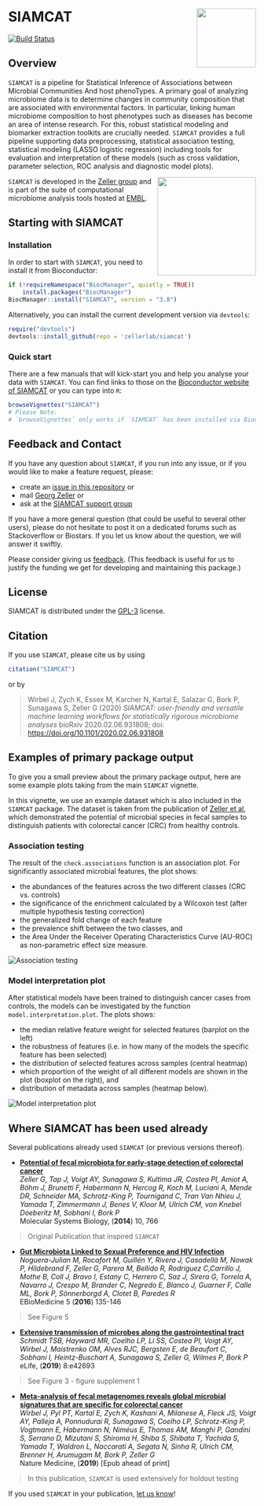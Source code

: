 # SIAMCAT <img src="man/figures/logo.png" align="right" width="120" />

[![Build Status](https://travis-ci.com/zellerlab/siamcat.svg?branch=master)](https://travis-ci.com/zellerlab/siamcat)

## Overview
`SIAMCAT` is a pipeline for Statistical Inference of Associations between
Microbial Communities And host phenoTypes. A primary goal of analyzing
microbiome data is to determine changes in community composition that are
associated with environmental factors. In particular, linking human microbiome
composition to host phenotypes such as diseases has become an area of intense
research. For this, robust statistical modeling and biomarker extraction
toolkits are crucially needed. `SIAMCAT` provides a full pipeline supporting
data preprocessing, statistical association testing, statistical modeling
(LASSO logistic regression) including tools for evaluation and interpretation
of these models (such as cross validation, parameter selection, ROC analysis
and diagnostic model plots).

<a href='https://microbiome-tools.embl.de'> <img src="man/figures/embl_microbiome_tools_logo.png" align="right" width="200"> </a>

`SIAMCAT` is developed in the
[Zeller group](https://www.embl.de/research/units/scb/zeller/index.html)
and is part of the suite of computational microbiome analysis tools hosted at
[EMBL](https://www.embl.org/).

## Starting with SIAMCAT

### Installation

In order to start with `SIAMCAT`, you need to install it from Bioconductor:
```R
if (!requireNamespace("BiocManager", quietly = TRUE))
    install.packages("BiocManager")
BiocManager::install("SIAMCAT", version = "3.8")
```

Alternatively, you can install the current development version via `devtools`:
```R
require("devtools")
devtools::install_github(repo = 'zellerlab/siamcat')
```

### Quick start

There are a few manuals that will kick-start you and help you analyse your
data with `SIAMCAT`. You can find links to those on the
[Bioconductor website of SIAMCAT](https://bioconductor.org/packages/release/bioc/html/SIAMCAT.html)
or you can type into `R`:
```R
browseVignettes("SIAMCAT")
# Please Note:
# `browseVignettes` only works if `SIAMCAT` has been installed via Bioconductor
```

## Feedback and Contact

If you have any question about `SIAMCAT`, if you run into any issue,
or if you would like to make a feature request, please:
- create an
[issue in this repository](https://github.com/zellerlab/siamcat/issues/new) or
- mail [Georg Zeller](mailto:zeller@embl.de) or
- ask at the
[SIAMCAT support group](https://groups.google.com/forum/#!forum/siamcat-users)

If you have a more general question (that could be useful to several other
users), please do not hesitate to post it on a dedicated forums such as
Stackoverflow or Biostars. If you let us know about the question, we will
answer it swiftly.


Please consider giving us
[feedback](https://www.surveymonkey.de/r/denbi-service?sc=hd-hub&tool=siamcat).
(This feedback is useful for us to justify the funding we get for developing
and maintaining this package.)

## License

SIAMCAT is distributed under the
[GPL-3](https://www.gnu.org/licenses/gpl-3.0.en.html) license.

## Citation

If you use `SIAMCAT`, please cite us by using

```R
citation("SIAMCAT")
```

or by

> Wirbel J, Zych K, Essex M, Karcher N, Kartal E, Salazar G, Bork P,
Sunagawa S, Zeller G (2020) _SIAMCAT: user-friendly and versatile machine
learning workflows for statistically rigorous microbiome analyses_
bioRxiv 2020.02.06.931808; doi: https://doi.org/10.1101/2020.02.06.931808

## Examples of primary package output

To give you a small preview about the primary package output, here are some
example plots taking from the main `SIAMCAT` vignette.

In this vignette, we use an example dataset which is also included in
the `SIAMCAT` package. The dataset is taken from the publication of
[Zeller et al](http://europepmc.org/abstract/MED/25432777), which demonstrated
the potential of microbial species in fecal samples to distinguish patients
with colorectal cancer (CRC) from healthy controls.

### Association testing

The result of the `check.associations` function is an association plot.
For significantly associated microbial features, the plot shows:
- the abundances of the features across the two different classes (CRC vs.
controls)
- the significance of the enrichment calculated by a Wilcoxon test (after
multiple hypothesis testing correction)
- the generalized fold change of each feature
- the prevalence shift between the two classes, and
- the Area Under the Receiver Operating Characteristics Curve (AU-ROC) as
non-parametric effect size measure.

![Association testing](man/figures/associations_plot.png)


### Model interpretation plot

After statistical models have been trained to distinguish cancer cases
from controls, the models can be investigated by the function
`model.interpretation.plot`. The plots shows:
- the median relative feature weight for selected features (barplot on the left)
- the robustness of features (i.e. in how many of the models the specific
feature has been selected)
- the distribution of selected features across samples (central heatmap)
- which proportion of the weight of all different models are shown in the plot
(boxplot on the right), and
- distribution of metadata across samples (heatmap below).

![Model interpretation plot](man/figures/interpretation_plot.png)

## Where SIAMCAT has been used already

Several publications already used `SIAMCAT` (or previous versions thereof).

- __[Potential of fecal microbiota for early-stage detection of colorectal cancer](http://europepmc.org/abstract/MED/25432777)__  
_Zeller G,  Tap J,  Voigt AY,  Sunagawa S,  Kultima JR,  Costea PI,  Amiot A,
Böhm J,  Brunetti F,  Habermann N,  Hercog R,  Koch M,  Luciani A,  Mende DR,
Schneider MA,  Schrotz-King P,  Tournigand C,  Tran Van Nhieu J,  Yamada T,
Zimmermann J,  Benes V,  Kloor M,  Ulrich CM,  von Knebel Doeberitz M,
Sobhani I,  Bork P_  
Molecular Systems Biology, (__2014__) 10, 766  
>Original Publication that inspired `SIAMCAT`

- __[Gut Microbiota Linked to Sexual Preference and HIV Infection](https://doi.org/10.1016/j.ebiom.2016.01.032)__  
_Noguera-Julian M, Rocafort M, Guillén Y, Rivera J, Casadellà M, Nowak P,
Hildebrand F, Zeller G, Parera M, Bellido R, Rodríguez C,Carrillo J, Mothe B,
Coll J, Bravo I, Estany C, Herrero C, Saz J, Sirera G, Torrela A, Navarro J,
Crespo M, Brander C, Negredo E, Blanco J, Guarner F, Calle ML, Bork P,
Sönnerborgd A, Clotet B, Paredes R_  
EBioMedicine 5 (__2016__) 135-146
>See Figure 5

- __[Extensive transmission of microbes along the gastrointestinal tract](https://elifesciences.org/articles/42693)__  
_Schmidt TSB, Hayward MR, Coelho LP, Li SS, Costea PI, Voigt AY, Wirbel J,
Maistrenko OM, Alves RJC, Bergsten E, de Beaufort C, Sobhani I,
Heintz-Buschart A, Sunagawa S, Zeller G, Wilmes P, Bork P_  
eLife, (__2019__) 8:e42693  
> See Figure 3 - figure supplement 1

- __[Meta-analysis of fecal metagenomes reveals global microbial signatures
that are specific for colorectal cancer](https://www.nature.com/articles/s41591-019-0406-6)__  
_Wirbel J, Pyl PT, Kartal E, Zych K, Kashani A, Milanese A, Fleck JS, Voigt AY,
Palleja A, Ponnudurai R, Sunagawa S, Coelho LP, Schrotz-King P, Vogtmann E,
Habermann N, Niméus E, Thomas AM, Manghi P, Gandini S, Serrano D, Mizutani S,
Shiroma H, Shiba S, Shibata T, Yachida S, Yamada T, Waldron L, Naccarati A,
Segata N, Sinha R, Ulrich CM, Brenner H, Arumugam M, Bork P, Zeller G_  
Nature Medicine, (__2019__) [Epub ahead of print]  
> In this publication, `SIAMCAT` is used extensively for holdout testing

If you used `SIAMCAT` in your publication,
[let us know](mailto:zeller@embl.de)!
